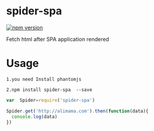 # spider-spa

[![npm version](https://badge.fury.io/js/spider-spa.svg)](https://badge.fury.io/js/spider-spa)

Fetch html after SPA application rendered  

# Usage
`1.you need Install phantomjs`

`2.npm install spider-spa  --save`

```js
var  Spider=require('spider-spa')

Spider.get('http://alimama.com').then(function(data){
  console.log(data)
})

```

